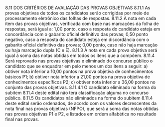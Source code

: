 8.11 DOS CRITÉRIOS DE AVALIAÇÃO DAS PROVAS OBJETIVAS 
8.11.1 As provas objetivas de todos os candidatos serão corrigidas por meio de processamento eletrônico das folhas de respostas. 
8.11.2 A nota em cada item das provas objetivas, verificada com base nas marcações da folha de respostas, será igual a: 1,00 ponto, caso a resposta do candidato esteja em concordância com o gabarito oficial definitivo das provas; 0,50 ponto negativo, caso a resposta do candidato esteja em discordância com o gabarito oficial definitivo das provas; 0,00 ponto, caso não haja marcação ou haja marcação dupla (C e E). 
8.11.3 A nota em cada prova objetiva será igual à soma das notas obtidas em todos os itens que a compõem. 
8.11.4 Será reprovado nas provas objetivas e eliminado do concurso público o candidato que se enquadrar em pelo menos um dos itens a seguir: a) obtiver nota inferior a 10,00 pontos na prova objetiva de conhecimentos básicos P1; b) obtiver nota inferior a 21,00 pontos na prova objetiva de conhecimentos específicos P2; c) obtiver nota inferior a 36,00 pontos no conjunto das provas objetivas. 
	8.11.4.1 O candidato eliminado na forma do subitem 
	8.11.4 deste edital não terá classificação alguma no concurso público. 
	8.11.5 Os candidatos não eliminados na forma do subitem
	8.11.4 deste edital serão ordenados, de acordo com os valores decrescentes da nota final nas provas objetivas (NFPO), que será a soma das notas obtidas nas provas objetivas P1 e P2, e listados em ordem alfabética no resultado final nas provas.